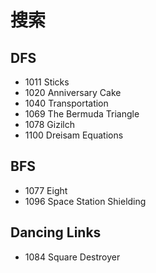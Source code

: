 # 搜索

## DFS

- 1011 Sticks
- 1020 Anniversary Cake
- 1040 Transportation
- 1069 The Bermuda Triangle
- 1078 Gizilch
- 1100 Dreisam Equations


## BFS

- 1077 Eight
- 1096 Space Station Shielding


## Dancing Links

- 1084 Square Destroyer
